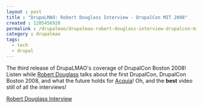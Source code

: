 ```yaml
---
layout : post
title : "DrupaLMAO: Robert Douglass Interview - DrupalCon MIT 2008"
created : 1205456920
permalink : /drupalmao/drupalmao-robert-douglass-interview-drupalcon-mit-2008
category : drupalmao
tags:
  - tech
  - drupal
---
```

The third release of DrupaLMAO's coverage of DrupalCon Boston 2008! Listen while <a href="http://robshouse.net">Robert Douglass</a> talks about the first DrupalCon, DrupalCon Boston 2008, and what the future holds for <a href="http://acquia.com">Acquia</a>! Oh, and the <strong>best</strong> video still of all the interviews!

<a href="http://drupalmao.com/robert-douglass-interview">Robert Douglass Interview</a>
